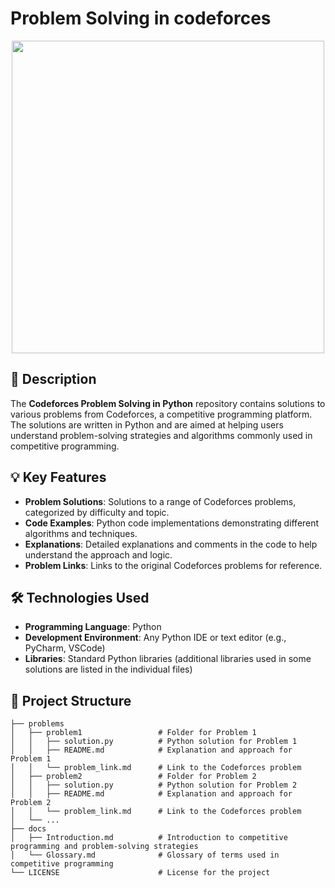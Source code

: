 # Problem Solving in codeforces

<div id="header" align="center">
  <img src="https://upload.wikimedia.org/wikipedia/commons/thumb/b/b1/Codeforces_logo.svg/2560px-Codeforces_logo.svg.png" width="500"/>
</div>

## 📜 Description

The **Codeforces Problem Solving in Python** repository contains solutions to various problems from Codeforces, a competitive programming platform. The solutions are written in Python and are aimed at helping users understand problem-solving strategies and algorithms commonly used in competitive programming.

## 💡 Key Features

- **Problem Solutions**: Solutions to a range of Codeforces problems, categorized by difficulty and topic.
- **Code Examples**: Python code implementations demonstrating different algorithms and techniques.
- **Explanations**: Detailed explanations and comments in the code to help understand the approach and logic.
- **Problem Links**: Links to the original Codeforces problems for reference.

## 🛠 Technologies Used

- **Programming Language**: Python
- **Development Environment**: Any Python IDE or text editor (e.g., PyCharm, VSCode)
- **Libraries**: Standard Python libraries (additional libraries used in some solutions are listed in the individual files)

## 📁 Project Structure

```plaintext
├── problems
│   ├── problem1                 # Folder for Problem 1
│   │   ├── solution.py          # Python solution for Problem 1
│   │   ├── README.md            # Explanation and approach for Problem 1
│   │   └── problem_link.md      # Link to the Codeforces problem
│   ├── problem2                 # Folder for Problem 2
│   │   ├── solution.py          # Python solution for Problem 2
│   │   ├── README.md            # Explanation and approach for Problem 2
│   │   └── problem_link.md      # Link to the Codeforces problem
│   └── ...
├── docs
│   ├── Introduction.md          # Introduction to competitive programming and problem-solving strategies
│   └── Glossary.md              # Glossary of terms used in competitive programming
└── LICENSE                      # License for the project
